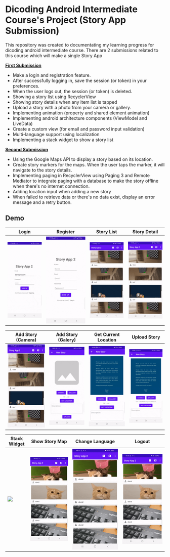 # Dicoding Android Intermediate Course's Project (Story App Submission)

This repository was created to documentating my learning progress for dicoding android intermediate course. There are 2 submissions related to this course which will make a single Story App

[**First Submission**](/StoryApp1/)

* Make a login and registration feature.
* After successfully logging in, save the session (or token) in your preferences.
* When the user logs out, the session (or token) is deleted.
* Showing a story list using RecyclerView
* Showing story details when any item list is tapped
* Upload a story with a photo from your camera or gallery.
* Implementing animation (property and shared element animation)
* Implementing android architecture components (ViewModel and LiveData)
* Create a custom view (for email and password input validation)
* Multi-language support using localization
* Implementing a stack widget to show a story list

[**Second Submission**](/StoryApp2/)

* Using the Google Maps API to display a story based on its location.
* Create story markers for the maps. When the user taps the marker, it will navigate to the story details.
* Implementing paging in RecyclerView using Paging 3 and Remote Mediator to integrate paging with a database to make the story offline when there's no internet connection.
* Adding location input when adding a new story
* When failed to retrieve data or there's no data exist, display an error message and a retry button.

## Demo
|Login|Register|Story List|Story Detail|
|--|--|--|--|
|![](.misc/gif/login.gif?raw=true)|![](.misc/gif/register.gif?raw=true)|![](.misc/gif/story_list.gif?raw=true)|![](.misc/gif/story_detail.gif?raw=true)|

|Add Story (Camera)|Add Story (Galery)|Get Current Location|Upload Story|
|--|--|--|--|
|![](.misc/gif/add_story_camera.gif?raw=true)|![](.misc/gif/add_story_galery.gif?raw=true)|![](.misc/gif/get_location.gif?raw=true)|![](.misc/gif/upload_story.gif?raw=true)|

|Stack Widget|Show Story Map|Change Language|Logout|
|--|--|--|--|
|![](.misc/gif/stack_widget.gif?raw=true)|![](.misc/gif/show_maps.gif?raw=true)|![](.misc/gif/change_language.gif?raw=true)|![](.misc/gif/logout.gif?raw=true)|
